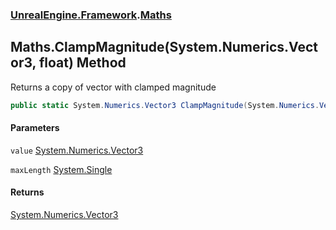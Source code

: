 ### [UnrealEngine.Framework](./UnrealEngine-Framework.md 'UnrealEngine.Framework').[Maths](./Maths.md 'UnrealEngine.Framework.Maths')
## Maths.ClampMagnitude(System.Numerics.Vector3, float) Method
Returns a copy of vector with clamped magnitude  
```csharp
public static System.Numerics.Vector3 ClampMagnitude(System.Numerics.Vector3 value, float maxLength);
```
#### Parameters
<a name='UnrealEngine-Framework-Maths-ClampMagnitude(System-Numerics-Vector3_float)-value'></a>
`value` [System.Numerics.Vector3](https://docs.microsoft.com/en-us/dotnet/api/System.Numerics.Vector3 'System.Numerics.Vector3')  
  
<a name='UnrealEngine-Framework-Maths-ClampMagnitude(System-Numerics-Vector3_float)-maxLength'></a>
`maxLength` [System.Single](https://docs.microsoft.com/en-us/dotnet/api/System.Single 'System.Single')  
  
#### Returns
[System.Numerics.Vector3](https://docs.microsoft.com/en-us/dotnet/api/System.Numerics.Vector3 'System.Numerics.Vector3')  
